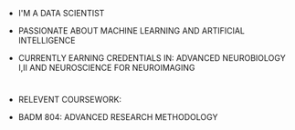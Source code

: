 - I'M A DATA SCIENTIST
- PASSIONATE ABOUT MACHINE LEARNING AND ARTIFICIAL INTELLIGENCE
- CURRENTLY EARNING CREDENTIALS IN: ADVANCED NEUROBIOLOGY I,II AND NEUROSCIENCE FOR NEUROIMAGING
- #
    RELEVENT COURSEWORK:

- BADM	804: ADVANCED RESEARCH METHODOLOGY




<!---
NEYDJAPETITH/NEYDJAPETITH is a ✨ special ✨ repository because its `README.md` (this file) appears on your GitHub profile.
You can click the Preview link to take a look at your changes.
--->
